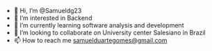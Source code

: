 - 👋 Hi, I’m @Samueldg23
- 👀 I’m interested in Backend
- 🌱 I’m currently learning software analysis and development
- 💞️ I’m looking to collaborate on University center Salesiano in Brazil
- 📫 How to reach me samuelduartegomes@gmail.com

<!---
Samueldg23/Samueldg23 is a ✨ special ✨ repository because its `README.md` (this file) appears on your GitHub profile.
You can click the Preview link to take a look at your changes.
--->

